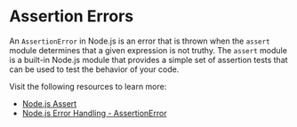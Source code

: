 # Assertion Errors

An `AssertionError` in Node.js is an error that is thrown when the `assert` module determines that a given expression is not truthy. The `assert` module is a built-in Node.js module that provides a simple set of assertion tests that can be used to test the behavior of your code.

Visit the following resources to learn more:

- [Node.js Assert](https://nodejs.org/api/assert.html#new-assertassertionerroroptions)
- [Node.js Error Handling - AssertionError](https://blog.airbrake.io/blog/nodejs-error-handling/assertionerror-nodejs)
